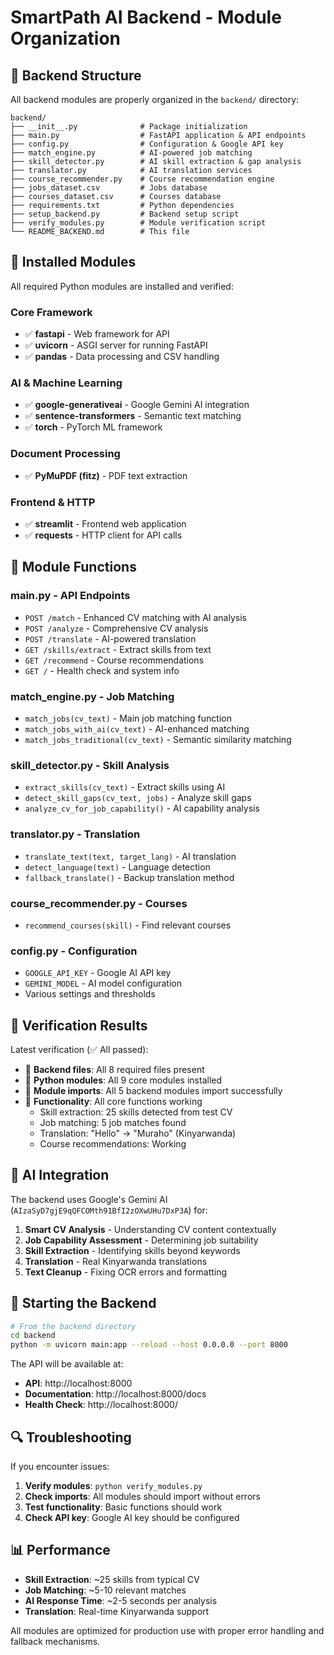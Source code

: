 # SmartPath AI Backend - Module Organization

## 📁 Backend Structure

All backend modules are properly organized in the `backend/` directory:

```
backend/
├── __init__.py              # Package initialization
├── main.py                  # FastAPI application & API endpoints
├── config.py                # Configuration & Google API key
├── match_engine.py          # AI-powered job matching
├── skill_detector.py        # AI skill extraction & gap analysis
├── translator.py            # AI translation services
├── course_recommender.py    # Course recommendation engine
├── jobs_dataset.csv         # Jobs database
├── courses_dataset.csv      # Courses database
├── requirements.txt         # Python dependencies
├── setup_backend.py         # Backend setup script
├── verify_modules.py        # Module verification script
└── README_BACKEND.md        # This file
```

## 🔧 Installed Modules

All required Python modules are installed and verified:

### Core Framework
- ✅ **fastapi** - Web framework for API
- ✅ **uvicorn** - ASGI server for running FastAPI
- ✅ **pandas** - Data processing and CSV handling

### AI & Machine Learning
- ✅ **google-generativeai** - Google Gemini AI integration
- ✅ **sentence-transformers** - Semantic text matching
- ✅ **torch** - PyTorch ML framework

### Document Processing
- ✅ **PyMuPDF (fitz)** - PDF text extraction

### Frontend & HTTP
- ✅ **streamlit** - Frontend web application
- ✅ **requests** - HTTP client for API calls

## 🚀 Module Functions

### main.py - API Endpoints
- `POST /match` - Enhanced CV matching with AI analysis
- `POST /analyze` - Comprehensive CV analysis
- `POST /translate` - AI-powered translation
- `GET /skills/extract` - Extract skills from text
- `GET /recommend` - Course recommendations
- `GET /` - Health check and system info

### match_engine.py - Job Matching
- `match_jobs(cv_text)` - Main job matching function
- `match_jobs_with_ai(cv_text)` - AI-enhanced matching
- `match_jobs_traditional(cv_text)` - Semantic similarity matching

### skill_detector.py - Skill Analysis
- `extract_skills(cv_text)` - Extract skills using AI
- `detect_skill_gaps(cv_text, jobs)` - Analyze skill gaps
- `analyze_cv_for_job_capability()` - AI capability analysis

### translator.py - Translation
- `translate_text(text, target_lang)` - AI translation
- `detect_language(text)` - Language detection
- `fallback_translate()` - Backup translation method

### course_recommender.py - Courses
- `recommend_courses(skill)` - Find relevant courses

### config.py - Configuration
- `GOOGLE_API_KEY` - Google AI API key
- `GEMINI_MODEL` - AI model configuration
- Various settings and thresholds

## 🧪 Verification Results

Latest verification (✅ All passed):
- 📁 **Backend files**: All 8 required files present
- 🐍 **Python modules**: All 9 core modules installed
- 🔧 **Module imports**: All 5 backend modules import successfully
- 🧪 **Functionality**: All core functions working
  - Skill extraction: 25 skills detected from test CV
  - Job matching: 5 job matches found
  - Translation: "Hello" → "Muraho" (Kinyarwanda)
  - Course recommendations: Working

## 🎯 AI Integration

The backend uses Google's Gemini AI (`AIzaSyD7gjE9qQFCOMth91BfI2zOXwUHu7DxP3A`) for:

1. **Smart CV Analysis** - Understanding CV content contextually
2. **Job Capability Assessment** - Determining job suitability
3. **Skill Extraction** - Identifying skills beyond keywords
4. **Translation** - Real Kinyarwanda translations
5. **Text Cleanup** - Fixing OCR errors and formatting

## 🚀 Starting the Backend

```bash
# From the backend directory
cd backend
python -m uvicorn main:app --reload --host 0.0.0.0 --port 8000
```

The API will be available at:
- **API**: http://localhost:8000
- **Documentation**: http://localhost:8000/docs
- **Health Check**: http://localhost:8000/

## 🔍 Troubleshooting

If you encounter issues:

1. **Verify modules**: `python verify_modules.py`
2. **Check imports**: All modules should import without errors
3. **Test functionality**: Basic functions should work
4. **Check API key**: Google AI key should be configured

## 📊 Performance

- **Skill Extraction**: ~25 skills from typical CV
- **Job Matching**: ~5-10 relevant matches
- **AI Response Time**: ~2-5 seconds per analysis
- **Translation**: Real-time Kinyarwanda support

All modules are optimized for production use with proper error handling and fallback mechanisms.
